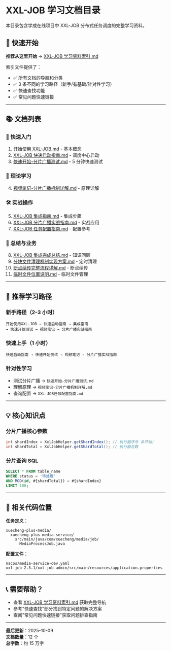 # XXL-JOB 学习文档目录

本目录包含学成在线项目中 XXL-JOB 分布式任务调度的完整学习资料。

## 📖 快速开始

**推荐从这里开始** → [XXL-JOB 学习资料索引.md](./XXL-JOB学习资料索引.md)

索引文件提供了：

- ✅ 所有文档的导航和分类
- ✅ 3 条不同的学习路径（新手/有基础/针对性学习）
- ✅ 快速查找功能
- ✅ 常见问题快速链接

---

## 📚 文档列表

### 🚀 快速入门

1. [开始使用 XXL-JOB.md](./开始使用XXL-JOB.md) - 基本概念
2. [XXL-JOB 快速启动指南.md](./XXL-JOB快速启动指南.md) - 调度中心启动
3. [快速开始-分片广播测试.md](./快速开始-分片广播测试.md) - 5 分钟快速测试

### 📖 理论学习

4. [视频笔记-分片广播机制详解.md](./视频笔记-分片广播机制详解.md) - 原理详解

### 🛠️ 实战操作

5. [XXL-JOB 集成指南.md](./XXL-JOB集成指南.md) - 集成步骤
6. [XXL-JOB 分片广播实战指南.md](./XXL-JOB分片广播实战指南.md) - 实战应用
7. [XXL-JOB 任务配置指南.md](./XXL-JOB任务配置指南.md) - 配置参考

### 📝 总结与业务

8. [XXL-JOB 集成完成总结.md](./XXL-JOB集成完成总结.md) - 知识回顾
9. [分块文件清理机制实现方案.md](./分块文件清理机制实现方案.md) - 定时清理
10. [断点续传完整流程详解.md](./断点续传完整流程详解.md) - 断点续传
11. [临时文件位置说明.md](./临时文件位置说明.md) - 临时文件管理

---

## 🎯 推荐学习路径

### 新手路径（2-3 小时）

```
开始使用XXL-JOB → 快速启动指南 → 集成指南
→ 快速开始测试 → 视频笔记 → 分片广播实战指南
```

### 快速上手（1 小时）

```
快速启动指南 → 快速开始测试 → 视频笔记 → 分片广播实战指南
```

### 针对性学习

- 测试分片广播 → `快速开始-分片广播测试.md`
- 理解原理 → `视频笔记-分片广播机制详解.md`
- 查询配置 → `XXL-JOB任务配置指南.md`

---

## 💡 核心知识点

### 分片广播核心参数

```java
int shardIndex = XxlJobHelper.getShardIndex(); // 执行器序号（0开始）
int shardTotal = XxlJobHelper.getShardTotal(); // 执行器总数
```

### 分片查询 SQL

```sql
SELECT * FROM table_name
WHERE status = '待处理'
AND MOD(id, #{shardTotal}) = #{shardIndex}
LIMIT 100;
```

---

## 🔗 相关代码位置

**任务定义**：

```
xuecheng-plus-media/
  xuecheng-plus-media-service/
    src/main/java/com/xuecheng/media/job/
      MediaProcessJob.java
```

**配置文件**：

```
nacos/media-service-dev.yaml
xxl-job-2.3.1/xxl-job-admin/src/main/resources/application.properties
```

---

## 📞 需要帮助？

- 查看 [XXL-JOB 学习资料索引.md](./XXL-JOB学习资料索引.md) 获取完整导航
- 参考"快速查找"部分找到特定问题的解决方案
- 查阅"常见问题快速链接"获取问题排查指南

---

**最后更新**：2025-10-09  
**文档数量**：12 个  
**总字数**：约 15 万字
